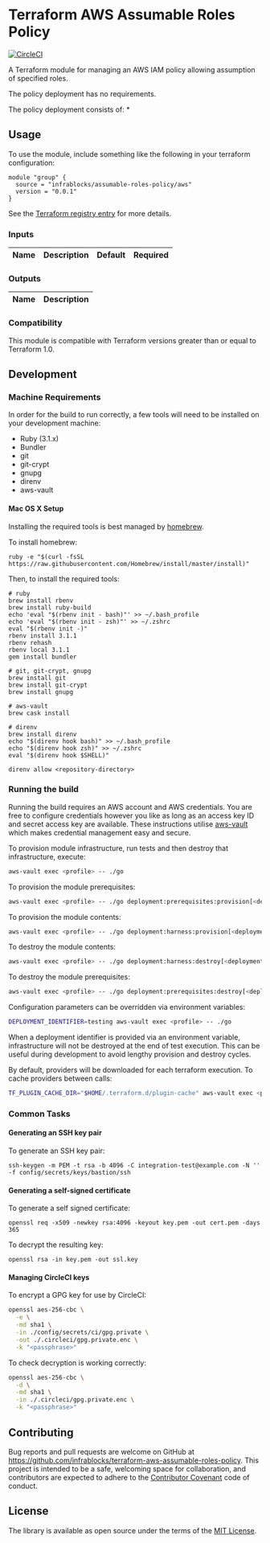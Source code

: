 Terraform AWS Assumable Roles Policy
====================================

[![CircleCI](https://circleci.com/gh/infrablocks/terraform-aws-assumable-roles-policy.svg?style=svg)](https://circleci.com/gh/infrablocks/terraform-aws-assumable-roles-policy)

A Terraform module for managing an AWS IAM policy allowing assumption of 
specified roles.

The policy deployment has no requirements.
 
The policy deployment consists of:
* 

Usage
-----

To use the module, include something like the following in your terraform
configuration:

```hcl-terraform
module "group" {
  source = "infrablocks/assumable-roles-policy/aws"
  version = "0.0.1"
}
```

See the 
[Terraform registry entry](https://registry.terraform.io/modules/infrablocks/assumable-roles-policy/aws/latest) 
for more details.

### Inputs

| Name                  | Description                                      | Default | Required |
|-----------------------|--------------------------------------------------|:-------:|:--------:|

### Outputs

| Name | Description |
|------|-------------|

### Compatibility

This module is compatible with Terraform versions greater than or equal to 
Terraform 1.0.

Development
-----------

### Machine Requirements

In order for the build to run correctly, a few tools will need to be installed 
on your development machine:

* Ruby (3.1.x)
* Bundler
* git
* git-crypt
* gnupg
* direnv
* aws-vault

#### Mac OS X Setup

Installing the required tools is best managed by [homebrew](http://brew.sh).

To install homebrew:

```
ruby -e "$(curl -fsSL https://raw.githubusercontent.com/Homebrew/install/master/install)"
```

Then, to install the required tools:

```
# ruby
brew install rbenv
brew install ruby-build
echo 'eval "$(rbenv init - bash)"' >> ~/.bash_profile
echo 'eval "$(rbenv init - zsh)"' >> ~/.zshrc
eval "$(rbenv init -)"
rbenv install 3.1.1
rbenv rehash
rbenv local 3.1.1
gem install bundler

# git, git-crypt, gnupg
brew install git
brew install git-crypt
brew install gnupg

# aws-vault
brew cask install

# direnv
brew install direnv
echo "$(direnv hook bash)" >> ~/.bash_profile
echo "$(direnv hook zsh)" >> ~/.zshrc
eval "$(direnv hook $SHELL)"

direnv allow <repository-directory>
```

### Running the build

Running the build requires an AWS account and AWS credentials. You are free to 
configure credentials however you like as long as an access key ID and secret
access key are available. These instructions utilise 
[aws-vault](https://github.com/99designs/aws-vault) which makes credential
management easy and secure.

To provision module infrastructure, run tests and then destroy that 
infrastructure, execute:

```bash
aws-vault exec <profile> -- ./go
```

To provision the module prerequisites:

```bash
aws-vault exec <profile> -- ./go deployment:prerequisites:provision[<deployment_identifier>]
```

To provision the module contents:

```bash
aws-vault exec <profile> -- ./go deployment:harness:provision[<deployment_identifier>]
```

To destroy the module contents:

```bash
aws-vault exec <profile> -- ./go deployment:harness:destroy[<deployment_identifier>]
```

To destroy the module prerequisites:

```bash
aws-vault exec <profile> -- ./go deployment:prerequisites:destroy[<deployment_identifier>]
```

Configuration parameters can be overridden via environment variables:

```bash
DEPLOYMENT_IDENTIFIER=testing aws-vault exec <profile> -- ./go
```

When a deployment identifier is provided via an environment variable, 
infrastructure will not be destroyed at the end of test execution. This can
be useful during development to avoid lengthy provision and destroy cycles.

By default, providers will be downloaded for each terraform execution. To
cache providers between calls:

```bash
TF_PLUGIN_CACHE_DIR="$HOME/.terraform.d/plugin-cache" aws-vault exec <profile> -- ./go
```

### Common Tasks

#### Generating an SSH key pair

To generate an SSH key pair:

```
ssh-keygen -m PEM -t rsa -b 4096 -C integration-test@example.com -N '' -f config/secrets/keys/bastion/ssh
```

#### Generating a self-signed certificate

To generate a self signed certificate:
```
openssl req -x509 -newkey rsa:4096 -keyout key.pem -out cert.pem -days 365
```

To decrypt the resulting key:

```
openssl rsa -in key.pem -out ssl.key
```

#### Managing CircleCI keys

To encrypt a GPG key for use by CircleCI:

```bash
openssl aes-256-cbc \
  -e \
  -md sha1 \
  -in ./config/secrets/ci/gpg.private \
  -out ./.circleci/gpg.private.enc \
  -k "<passphrase>"
```

To check decryption is working correctly:

```bash
openssl aes-256-cbc \
  -d \
  -md sha1 \
  -in ./.circleci/gpg.private.enc \
  -k "<passphrase>"
```

Contributing
------------

Bug reports and pull requests are welcome on GitHub at 
https://github.com/infrablocks/terraform-aws-assumable-roles-policy. 
This project is intended to be a safe, welcoming space for collaboration, and 
contributors are expected to adhere to 
the [Contributor Covenant](http://contributor-covenant.org) code of conduct.

License
-------

The library is available as open source under the terms of the 
[MIT License](http://opensource.org/licenses/MIT).
